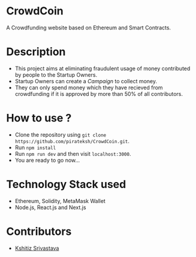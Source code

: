 # CrowdCoin
A Crowdfunding website based on Ethereum and Smart Contracts.

# Description
* This project aims at eliminating fraudulent usage of money contributed by people to the Startup Owners.
* Startup Owners can create a _Campaign_ to collect money.
* They can only spend money which they have recieved from crowdfunding if it is approved by more than 50% of all contributors.

# How to use ?
* Clone the repository using `git clone https://github.com/pirateksh/CrowdCoin.git`.
* Run `npm install`
* Run `npm run dev` and then visit `localhost:3000`.
* You are ready to go now...

# Technology Stack used
* Ethereum, Solidity, MetaMask Wallet
* Node.js, React.js and Next.js

# Contributors
* <a href="https://github.com/pirateksh">Kshitiz Srivastava</a>
